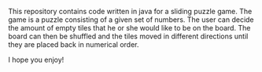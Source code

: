 This repository contains code written in java for a sliding puzzle game. The game is a puzzle consisting of a given set of numbers. The user can decide
the amount of empty tiles that he or she would like to be on the board. The board can then be shuffled and the tiles moved in different directions until 
they are placed back in numerical order.

I hope you enjoy!

